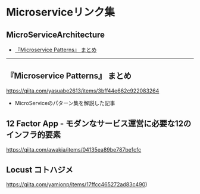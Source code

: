 # Microserviceリンク集

## MicroServiceArchitecture
* [『Microservice Patterns』 まとめ](#microservice-patterns-まとめ)
---
## 『Microservice Patterns』 まとめ
https://qiita.com/yasuabe2613/items/3bff44e662c922083264

- MicroServiceのパターン集を解説した記事

## 12 Factor App - モダンなサービス運営に必要な12のインフラ的要素
https://qiita.com/awakia/items/04135ea89be787be1cfc

## Locust コトハジメ
https://qiita.com/yamionp/items/17ffcc465272ad83c490)

